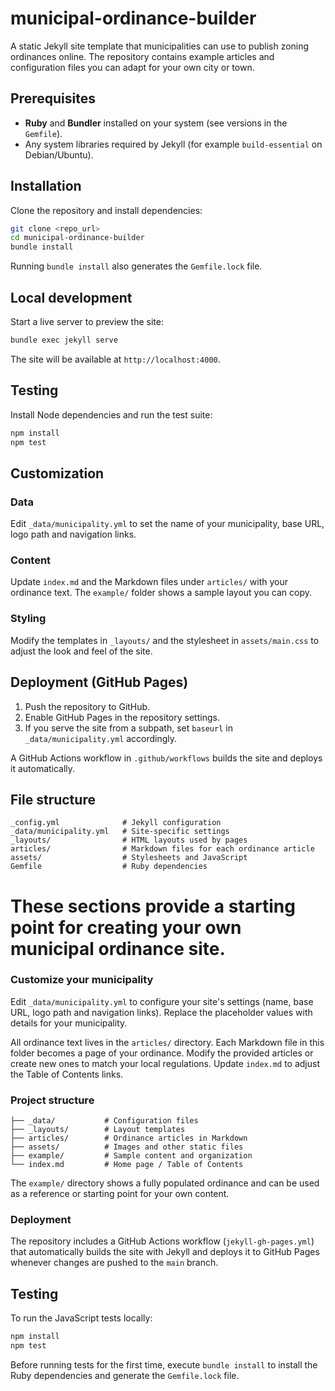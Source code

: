 # municipal-ordinance-builder


A static Jekyll site template that municipalities can use to publish zoning ordinances online. The repository contains example articles and configuration files you can adapt for your own city or town.

## Prerequisites

- **Ruby** and **Bundler** installed on your system (see versions in the `Gemfile`).
- Any system libraries required by Jekyll (for example `build-essential` on Debian/Ubuntu).

## Installation

Clone the repository and install dependencies:

```bash
git clone <repo_url>
cd municipal-ordinance-builder
bundle install
```
Running `bundle install` also generates the `Gemfile.lock` file.

## Local development

Start a live server to preview the site:

```bash
bundle exec jekyll serve
```

The site will be available at `http://localhost:4000`.


## Testing

Install Node dependencies and run the test suite:

```bash
npm install
npm test
```

## Customization

### Data
Edit `_data/municipality.yml` to set the name of your municipality, base URL, logo path and navigation links.

### Content
Update `index.md` and the Markdown files under `articles/` with your ordinance text. The `example/` folder shows a sample layout you can copy.

### Styling
Modify the templates in `_layouts/` and the stylesheet in `assets/main.css` to adjust the look and feel of the site.

## Deployment (GitHub Pages)

1. Push the repository to GitHub.
2. Enable GitHub Pages in the repository settings.
3. If you serve the site from a subpath, set `baseurl` in `_data/municipality.yml` accordingly.

A GitHub Actions workflow in `.github/workflows` builds the site and deploys it automatically.

## File structure

```
_config.yml              # Jekyll configuration
_data/municipality.yml   # Site-specific settings
_layouts/                # HTML layouts used by pages
articles/                # Markdown files for each ordinance article
assets/                  # Stylesheets and JavaScript
Gemfile                  # Ruby dependencies
```

These sections provide a starting point for creating your own municipal ordinance site.
=======
### Customize your municipality
Edit `_data/municipality.yml` to configure your site's settings (name, base URL,
logo path and navigation links). Replace the placeholder values with details for
your municipality.

All ordinance text lives in the `articles/` directory. Each Markdown file in
this folder becomes a page of your ordinance. Modify the provided articles or
create new ones to match your local regulations. Update `index.md` to adjust the
Table of Contents links.

### Project structure

```
├── _data/           # Configuration files
├── _layouts/        # Layout templates
├── articles/        # Ordinance articles in Markdown
├── assets/          # Images and other static files
├── example/         # Sample content and organization
└── index.md         # Home page / Table of Contents
```

The `example/` directory shows a fully populated ordinance and can be used as a
reference or starting point for your own content.

### Deployment

The repository includes a GitHub Actions workflow (`jekyll-gh-pages.yml`) that
automatically builds the site with Jekyll and deploys it to GitHub Pages
whenever changes are pushed to the `main` branch.

## Testing

To run the JavaScript tests locally:

```bash
npm install
npm test
```

Before running tests for the first time, execute `bundle install` to install the
Ruby dependencies and generate the `Gemfile.lock` file.

